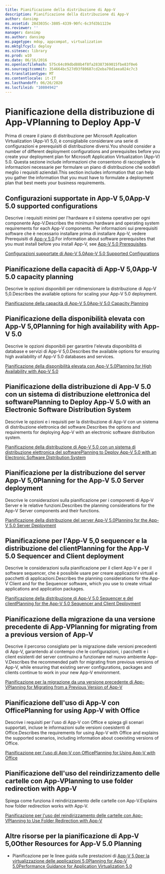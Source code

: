 ```yaml
---
title: Pianificazione della distribuzione di App-V
description: Pianificazione della distribuzione di App-V
author: dansimp
ms.assetid: 28d3035c-3805-4339-90fc-6c3fd3b1123e
ms.reviewer: ''
manager: dansimp
ms.author: dansimp
ms.pagetype: mdop, appcompat, virtualization
ms.mktglfcycl: deploy
ms.sitesec: library
ms.prod: w10
ms.date: 06/16/2016
ms.openlocfilehash: 575c64c09dbd88b4f8fa28387369015fbe83f0e6
ms.sourcegitcommit: 354664bc527d93f80687cd2eba70d1eea024c7c3
ms.translationtype: MT
ms.contentlocale: it-IT
ms.lasthandoff: 06/26/2020
ms.locfileid: "10804942"
---
```

# <span data-ttu-id="195fc-103">Pianificazione della distribuzione di App-V</span><span class="sxs-lookup"><span data-stu-id="195fc-103">Planning to Deploy App-V</span></span>


<span data-ttu-id="195fc-104">Prima di creare il piano di distribuzione per Microsoft Application Virtualization (App-V) 5,0, è consigliabile considerare una serie di configurazioni e prerequisiti di distribuzione diversi.</span><span class="sxs-lookup"><span data-stu-id="195fc-104">You should consider a number of different deployment configurations and prerequisites before you create your deployment plan for Microsoft Application Virtualization (App-V) 5.0.</span></span> <span data-ttu-id="195fc-105">Questa sezione include informazioni che consentono di raccogliere le informazioni necessarie per formulare un piano di distribuzione che soddisfi meglio i requisiti aziendali.</span><span class="sxs-lookup"><span data-stu-id="195fc-105">This section includes information that can help you gather the information that you must have to formulate a deployment plan that best meets your business requirements.</span></span>

## <a href="" id="---------app-v-5-0-supported-configurations"></a> <span data-ttu-id="195fc-106">Configurazioni supportate in App-V 5,0</span><span class="sxs-lookup"><span data-stu-id="195fc-106">App-V 5.0 supported configurations</span></span>


<span data-ttu-id="195fc-107">Descrive i requisiti minimi per l'hardware e il sistema operativo per ogni componente App-V.</span><span class="sxs-lookup"><span data-stu-id="195fc-107">Describes the minimum hardware and operating system requirements for each App-V components.</span></span> <span data-ttu-id="195fc-108">Per informazioni sui prerequisiti software che è necessario installare prima di installare App-V, vedere Prerequisiti di [App-v 5,0](app-v-50-prerequisites.md).</span><span class="sxs-lookup"><span data-stu-id="195fc-108">For information about software prerequisites that you must install before you install App-V, see [App-V 5.0 Prerequisites](app-v-50-prerequisites.md).</span></span>

[<span data-ttu-id="195fc-109">Configurazioni supportate di App-V 5.0</span><span class="sxs-lookup"><span data-stu-id="195fc-109">App-V 5.0 Supported Configurations</span></span>](app-v-50-supported-configurations.md)

## <span data-ttu-id="195fc-110">Pianificazione della capacità di App-V 5,0</span><span class="sxs-lookup"><span data-stu-id="195fc-110">App-V 5.0 capacity planning</span></span>


<span data-ttu-id="195fc-111">Descrive le opzioni disponibili per ridimensionare la distribuzione di App-V 5,0.</span><span class="sxs-lookup"><span data-stu-id="195fc-111">Describes the available options for scaling your App-V 5.0 deployment.</span></span>

[<span data-ttu-id="195fc-112">Pianificazione della capacità di App-V 5.0</span><span class="sxs-lookup"><span data-stu-id="195fc-112">App-V 5.0 Capacity Planning</span></span>](app-v-50-capacity-planning.md)

## <span data-ttu-id="195fc-113">Pianificazione della disponibilità elevata con App-V 5,0</span><span class="sxs-lookup"><span data-stu-id="195fc-113">Planning for high availability with App-V 5.0</span></span>


<span data-ttu-id="195fc-114">Descrive le opzioni disponibili per garantire l'elevata disponibilità di database e servizi di App-V 5,0.</span><span class="sxs-lookup"><span data-stu-id="195fc-114">Describes the available options for ensuring high availability of App-V 5.0 databases and services.</span></span>

[<span data-ttu-id="195fc-115">Pianificazione della disponibilità elevata con App-V 5.0</span><span class="sxs-lookup"><span data-stu-id="195fc-115">Planning for High Availability with App-V 5.0</span></span>](planning-for-high-availability-with-app-v-50.md)

## <span data-ttu-id="195fc-116">Pianificazione della distribuzione di App-V 5.0 con un sistema di distribuzione elettronica del software</span><span class="sxs-lookup"><span data-stu-id="195fc-116">Planning to Deploy App-V 5.0 with an Electronic Software Distribution System</span></span>


<span data-ttu-id="195fc-117">Descrive le opzioni e i requisiti per la distribuzione di App-V con un sistema di distribuzione elettronica del software.</span><span class="sxs-lookup"><span data-stu-id="195fc-117">Describes the options and requirements for deploying App-V with an electronic software distribution system.</span></span>

[<span data-ttu-id="195fc-118">Pianificazione della distribuzione di App-V 5.0 con un sistema di distribuzione elettronica del software</span><span class="sxs-lookup"><span data-stu-id="195fc-118">Planning to Deploy App-V 5.0 with an Electronic Software Distribution System</span></span>](planning-to-deploy-app-v-50-with-an-electronic-software-distribution-system.md)

## <span data-ttu-id="195fc-119">Pianificazione per la distribuzione del server App-V 5,0</span><span class="sxs-lookup"><span data-stu-id="195fc-119">Planning for the App-V 5.0 Server deployment</span></span>


<span data-ttu-id="195fc-120">Descrive le considerazioni sulla pianificazione per i componenti di App-V Server e le relative funzioni.</span><span class="sxs-lookup"><span data-stu-id="195fc-120">Describes the planning considerations for the App-V Server components and their functions.</span></span>

[<span data-ttu-id="195fc-121">Pianificazione della distribuzione del server App-V 5.0</span><span class="sxs-lookup"><span data-stu-id="195fc-121">Planning for the App-V 5.0 Server Deployment</span></span>](planning-for-the-app-v-50-server-deployment.md)

## <span data-ttu-id="195fc-122">Pianificazione per l'App-V 5,0 sequencer e la distribuzione del client</span><span class="sxs-lookup"><span data-stu-id="195fc-122">Planning for the App-V 5.0 Sequencer and Client deployment</span></span>


<span data-ttu-id="195fc-123">Descrive le considerazioni sulla pianificazione per il client App-V e per il software sequencer, che è possibile usare per creare applicazioni virtuali e pacchetti di applicazioni.</span><span class="sxs-lookup"><span data-stu-id="195fc-123">Describes the planning considerations for the App-V Client and for the Sequencer software, which you use to create virtual applications and application packages.</span></span>

[<span data-ttu-id="195fc-124">Pianificazione della distribuzione di App-V 5.0 Sequencer e del client</span><span class="sxs-lookup"><span data-stu-id="195fc-124">Planning for the App-V 5.0 Sequencer and Client Deployment</span></span>](planning-for-the-app-v-50-sequencer-and-client-deployment.md)

## <span data-ttu-id="195fc-125">Pianificazione della migrazione da una versione precedente di App-V</span><span class="sxs-lookup"><span data-stu-id="195fc-125">Planning for migrating from a previous version of App-V</span></span>


<span data-ttu-id="195fc-126">Descrive il percorso consigliato per la migrazione dalle versioni precedenti di App-V, garantendo al contempo che le configurazioni, i pacchetti e i client esistenti del server continuino a funzionare nel nuovo ambiente App-V.</span><span class="sxs-lookup"><span data-stu-id="195fc-126">Describes the recommended path for migrating from previous versions of App-V, while ensuring that existing server configurations, packages and clients continue to work in your new App-V environment.</span></span>

[<span data-ttu-id="195fc-127">Pianificazione per la migrazione da una versione precedente di App-V</span><span class="sxs-lookup"><span data-stu-id="195fc-127">Planning for Migrating from a Previous Version of App-V</span></span>](planning-for-migrating-from-a-previous-version-of-app-v.md)

## <span data-ttu-id="195fc-128">Pianificazione dell'uso di App-V con Office</span><span class="sxs-lookup"><span data-stu-id="195fc-128">Planning for using App-V with Office</span></span>


<span data-ttu-id="195fc-129">Descrive i requisiti per l'uso di App-V con Office e spiega gli scenari supportati, incluse le informazioni sulle versioni coesistenti di Office.</span><span class="sxs-lookup"><span data-stu-id="195fc-129">Describes the requirements for using App-V with Office and explains the supported scenarios, including information about coexisting versions of Office.</span></span>

[<span data-ttu-id="195fc-130">Pianificazione per l'uso di App-V con Office</span><span class="sxs-lookup"><span data-stu-id="195fc-130">Planning for Using App-V with Office</span></span>](planning-for-using-app-v-with-office.md)

## <span data-ttu-id="195fc-131">Pianificazione dell'uso del reindirizzamento delle cartelle con App-V</span><span class="sxs-lookup"><span data-stu-id="195fc-131">Planning to use folder redirection with App-V</span></span>


<span data-ttu-id="195fc-132">Spiega come funziona il reindirizzamento delle cartelle con App-V.</span><span class="sxs-lookup"><span data-stu-id="195fc-132">Explains how folder redirection works with App-V.</span></span>

[<span data-ttu-id="195fc-133">Pianificazione per l'uso del reindirizzamento delle cartelle con App-V</span><span class="sxs-lookup"><span data-stu-id="195fc-133">Planning to Use Folder Redirection with App-V</span></span>](planning-to-use-folder-redirection-with-app-v.md)

## <a href="" id="other-resources-for-app-v-5-0-planning-"></a><span data-ttu-id="195fc-134">Altre risorse per la pianificazione di App-V 5,0</span><span class="sxs-lookup"><span data-stu-id="195fc-134">Other Resources for App-V 5.0 Planning</span></span>


-   <span data-ttu-id="195fc-135">Pianificazione per le linee guida sulle prestazioni di [App-V 5,0](planning-for-app-v-50-rc.md)[per la virtualizzazione delle applicazioni 5,0](performance-guidance-for-application-virtualization-50.md)</span><span class="sxs-lookup"><span data-stu-id="195fc-135">[Planning for App-V 5.0](planning-for-app-v-50-rc.md)[Performance Guidance for Application Virtualization 5.0](performance-guidance-for-application-virtualization-50.md)</span></span>

 

 






